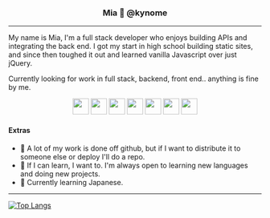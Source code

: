 <h3 align="center">Mia 🐒 @kynome</h3>
<hr>

<p>My name is Mia, I'm a full stack developer who enjoys building APIs and integrating the back end. I got my start in high school building static sites, and since then toughed it out and learned vanilla Javascript over just jQuery.</p>

<p>Currently looking for work in full stack, backend, front end.. anything is fine by me.</p>

<p align="center">
  <img height="32" width="32" src="https://cdn.jsdelivr.net/gh/devicons/devicon/icons/html5/html5-original.svg" />
  <img height="32" width="32" src="https://cdn.jsdelivr.net/gh/devicons/devicon/icons/css3/css3-original.svg" />
  <img height="32" width="32" src="https://cdn.jsdelivr.net/gh/devicons/devicon/icons/javascript/javascript-original.svg" />
  <img height="32" width="32" src="https://cdn.jsdelivr.net/gh/devicons/devicon/icons/nodejs/nodejs-original.svg" />
  <img height="32" width="32" src="https://cdn.jsdelivr.net/gh/devicons/devicon/icons/python/python-original.svg" />
  <img height="32" width="32" src="https://cdn.jsdelivr.net/gh/devicons/devicon/icons/java/java-original.svg" />
  <img height="32" width="32" src="https://cdn.jsdelivr.net/gh/devicons/devicon/icons/mysql/mysql-original-wordmark.svg" />
</p>
 
<h4>Extras </h4>

* 🔑 A lot of my work is done off github, but if I want to distribute it to someone else or deploy I'll do a repo.
* 💪 If I can learn, I want to. I'm always open to learning new languages and doing new projects.
* 📖 Currently learning Japanese.

<hr>
 
 [![Top Langs](https://github-readme-stats.vercel.app/api/top-langs/?username=pldbrja&layout=compact&theme=radical)](https://github.com/anuraghazra/github-readme-stats)
